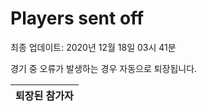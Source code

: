 # Players sent off
최종 업데이트: 2020년 12월 18일 03시 41분


경기 중 오류가 발생하는 경우 자동으로 퇴장됩니다.


| 퇴장된 참가자 |
|:---:|
